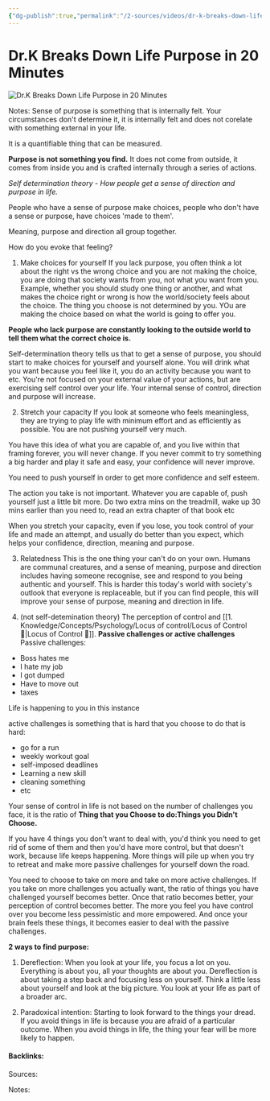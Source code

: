 ```yaml
---
{"dg-publish":true,"permalink":"/2-sources/videos/dr-k-breaks-down-life-purpose-in-20-minutes-by-healthy-gamer-gg/","tags":["source","video","clippings"],"created":"2025-10-03T10:21:14.761+10:00","updated":"2025-10-03T11:06:46.172+10:00"}
---
```


# Dr.K Breaks Down Life Purpose in 20 Minutes
![Dr.K Breaks Down Life Purpose in 20 Minutes](https://www.youtube.com/watch?v=WIwcvBlyl0c&t=632s)


Notes:
Sense of purpose is something that is internally felt. Your circumstances don't determine it, it is internally felt and does not corelate with something external in your life. 

It is a quantifiable thing that can be measured.

**Purpose is not something you find.** It does not come from outside, it comes from inside you and is crafted internally through a series of actions. 

**Self determination theory* - How people get a sense of direction and purpose in life.*

People who have a sense of purpose make choices, people who don't have a sense or purpose, have choices 'made to them'. 

Meaning, purpose and direction all group together. 

How do you evoke that feeling? 

1) Make choices for yourself
If you lack purpose, you often think a lot about the right vs the wrong choice and you are not making the choice, you are doing that society wants from you, not what you want from you. 
Example, whether you should study one thing or another, and what makes the choice right or wrong is how the world/society feels about the choice. The thing you choose is not determined by you. YOu are making the choice based on what the world is going to offer you.

**People who lack purpose are constantly looking to the outside world to tell them what the correct choice is.** 

Self-determination theory tells us that to get a sense of purpose, you should start to make choices for yourself and yourself alone. You will drink what you want because you feel like it, you do an activity because you want to etc. You're not focused on your external value of your actions, but are exercising self control over your life. 
Your internal sense of control, direction and purpose will increase. 

2) Stretch your capacity
If you look at someone who feels meaningless, they are trying to play life with minimum effort and as efficiently as possible. You are not pushing yourself very much. 

You have this idea of what you are capable of, and you live within that framing forever, you will never change. If you never commit to try something a big harder and play it safe and easy, your confidence will never improve. 

You need to push yourself in order to get more confidence and self esteem. 

The action you take is not important. Whatever you are capable of, push yourself just a little bit more. Do two extra mins on the treadmill, wake up 30 mins earlier than you need to, read an extra chapter of that book etc

When you stretch your capacity, even if you lose, you took control of your life and made an attempt, and usually do better than you expect, which helps your confidence, direction, meaning and purpose.

3) Relatedness
This is the one thing your can't do on your own. Humans are communal creatures, and a sense of meaning, purpose and direction includes having someone recognise, see and respond to you being authentic and yourself.
This is harder this today's world with society's outlook that everyone is replaceable, but if you can find people, this will improve your sense of purpose, meaning and direction in life. 

4) (not self-detemination theory) The perception of control and [[1. Knowledge/Concepts/Psychology/Locus of control/Locus of Control 🌱\|Locus of Control 🌱]].
**Passive challenges or active challenges**
Passive challenges: 
- Boss hates me
- I hate my job
- I got dumped
- Have to move out
- taxes

Life is happening to you in this instance

active challenges is something that is hard that you choose to do that is hard:
- go for a run
- weekly workout goal
- self-imposed deadlines
- Learning a new skill
- cleaning something
- etc

Your sense of control in life is not based on the number of challenges you face, it is the ratio of **Thing that you Choose to do:Things you Didn't Choose.**

If you have 4 things you don't want to deal with, you'd think you need to get rid of some of them and then you'd have more control, but that doesn't work, because life keeps happening. More things will pile up when you try to retreat and make more passive challenges for yourself down the road. 

You need to choose to take on more and take on more active challenges. If you take on more challenges you actually want, the ratio of things you have challenged yourself becomes better. Once that ratio becomes better, your perception of control becomes better. The more you feel you have control over you become less pessimistic and more empowered. And once your brain feels these things, it becomes easier to deal with the passive challenges. 

**2 ways to find purpose:**
1) Dereflection:
When you look at your life, you focus a lot on you. Everything is about you, all your thoughts are about you. 
Dereflection is about taking a step back and focusing less on yourself. Think a little less about yourself and look at the big picture. You look at your life as part of a broader arc. 

2) Paradoxical intention:
Starting to look forward to the things your dread. If you avoid things in life is because you are afraid of a particular outcome. 
When you avoid things in life, the thing your fear will be more likely to happen. 





#### Backlinks:
Sources:


Notes:

